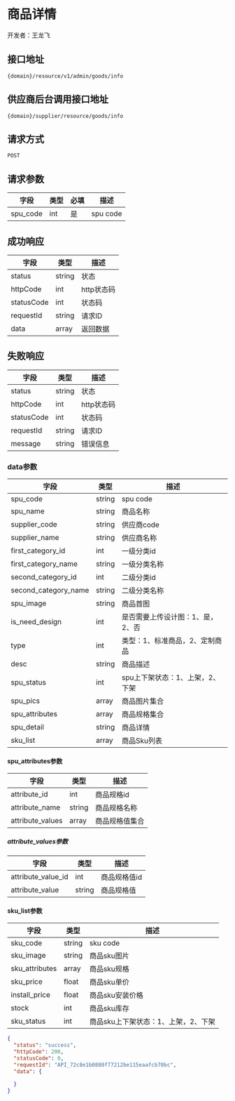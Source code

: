 # 商品详情

开发者：王龙飞

## 接口地址

`{domain}/resource/v1/admin/goods/info`
## 供应商后台调用接口地址
`{domain}/supplier/resource/goods/info`

## 请求方式

`POST`

## 请求参数

| 字段 | 类型 | 必填 | 描述 |
| - | - | - | - |
| spu_code | int | 是 | spu code |

## 成功响应

| 字段       | 类型    | 描述        |
| ---------- | ------- | ----------- |
| status    | string  | 状态    |
| httpCode     | int  | http状态码    |
| statusCode | int  | 状态码 |
| requestId | string  | 请求ID |
| data  | array  | 返回数据      |

## 失败响应

| 字段       | 类型    | 描述        |
| ---------- | ------- | ----------- |
| status    | string  | 状态    |
| httpCode     | int  | http状态码    |
| statusCode | int  | 状态码 |
| requestId | string  | 请求ID |
| message  | string  | 错误信息      |

### data参数

| 字段 | 类型 | 描述 |
| - | - | - |
| spu_code | string | spu code |
| spu_name | string | 商品名称 |
| supplier_code | string | 供应商code |
| supplier_name | string | 供应商名称 |
| first_category_id | int | 一级分类id |
| first_category_name | string | 一级分类名称 |
| second_category_id | int | 二级分类id |
| second_category_name | string | 二级分类名称 |
| spu_image | string | 商品首图 |
| is_need_design | int | 是否需要上传设计图：1、是，2、否 |
| type | int | 类型：1、标准商品，2、定制商品 |
| desc | string | 商品描述 |
| spu_status | int | spu上下架状态：1、上架，2、下架 |
| spu_pics | array | 商品图片集合 |
| spu_attributes | array | 商品规格集合 |
| spu_detail | string | 商品详情 |
| sku_list | array | 商品Sku列表 |

#### spu_attributes参数

| 字段 | 类型 | 描述 |
| - | - | - |
| attribute_id | int | 商品规格id |
| attribute_name | string | 商品规格名称 |
| attribute_values | array | 商品规格值集合 |

##### attribute_values参数

| 字段 | 类型 | 描述 |
| - | - | - |
| attribute_value_id | int | 商品规格值id |
| attribute_value | string | 商品规格值 |

#### sku_list参数

| 字段 | 类型 | 描述 |
| - | - | - |
| sku_code | string | sku code |
| sku_image | string | 商品sku图片 |
| sku_attributes | array | 商品sku规格 |
| sku_price | float | 商品sku单价 |
| install_price | float | 商品sku安装价格 |
| stock | int | 商品sku库存 |
| sku_status | int | 商品sku上下架状态：1、上架，2、下架 |

```json
{
  "status": "success",
  "httpCode": 200,
  "statusCode": 0,
  "requestId": "API_72c8e1b0880f77212be115eaafcb70bc",
  "data": {

  }
}
```
